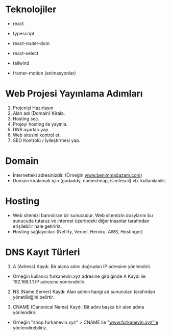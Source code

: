 # Teknolojiler

- react
- typescript

- react-router-dom
- react-select
- tailwind
- framer-motion (animasyonlar)

# Web Projesi Yayınlama Adımları

1. Projenizi Hazırlayın
2. Alan adı (Domain) Kirala.
3. Hosting seç.
4. Projeyi hosting ile yayınla.
5. DNS ayarları yap.
6. Web sitesini kontrol et.
7. SEO Kontrolü / İyileştirmesi yap.

# Domain

- İnternetteki adresinizdir. (Örneğin www.benimmağazam.com)
- Domain kiralamak için (godaddy, namecheap, isimtescil) vb. kullanılabilir.

# Hosting

- Web sitemizi barındıran bir sunucudur. Web sitemizin dosylarını bu sunucuda tutaruz ve internet üzerindeki diğer insanlar tarafından erişilebilir hale getiririz.
- Hosting sağlayıcıları (Netlify, Vercel, Heroku, AWS, Hostinger)

# DNS Kayıt Türleri

1. A (Adress) Kaydı: Bir alana adını doğrudan IP adresine yönlendirir.

- Örneğin kullanıcı furkanevin.xyz adresine girdiğinde A Kaydı ile 192.168.1.1 IP adresine yönlendirilir.

2. NS (Name Server) Kaydı: Alan adının hangi ad sunucuları tarafından yönetilidğini belirtir.

3. CNAME (Canonical Name) Kaydı: Bit adını başka bir alan adına yönlendirir.

- Örneğin "shop.furkanevin.xyz" > CNAME ile "www.furkanevin.xyz"'e yönlendirebiliriz.
